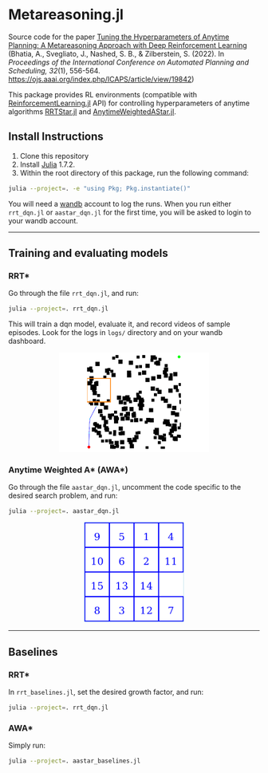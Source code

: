 # Metareasoning.jl

Source code for the paper [Tuning the Hyperparameters of Anytime Planning: A Metareasoning Approach with Deep Reinforcement Learning](https://abhinavbhatia.me/publication/BSNZicaps22)
(Bhatia, A., Svegliato, J., Nashed, S. B., & Zilberstein, S. (2022). In _Proceedings of the International Conference on Automated Planning and Scheduling, 32_(1), 556-564. https://ojs.aaai.org/index.php/ICAPS/article/view/19842)


This package provides RL environments (compatible with [ReinforcementLearning.jl](https://github.com/JuliaReinforcementLearning/ReinforcementLearning.jl) API) for controlling hyperparameters of anytime algorithms [RRTStar.jl](https://github.com/bhatiaabhinav/RRTStar.jl) and [AnytimeWeightedAStar.jl](https://github.com/bhatiaabhinav/AnytimeWeightedAStar.jl).

## Install Instructions

1. Clone this repository
2. Install [Julia](https://julialang.org/) 1.7.2.
3. Within the root directory of this package, run the following command:
```bash
julia --project=. -e "using Pkg; Pkg.instantiate()"
```

You will need a [wandb](https://wandb.ai/site) account to log the runs. When you run either `rrt_dqn.jl` or `aastar_dqn.jl` for the first time, you will be asked to login to your wandb account.

---------------------------------------------------------

## Training and evaluating models

### RRT*

Go through the file `rrt_dqn.jl`, and run:

```bash
julia --project=. rrt_dqn.jl
```

This will train a dqn model, evaluate it, and record videos of sample episodes. Look for the logs in `logs/` directory and on your wandb dashboard.

<center><img src="https://github.com/bhatiaabhinav/Metareasoning.jl/blob/main/rrt_example.gif" width="300"/></center>


### Anytime Weighted A* (AWA*)

Go through the file `aastar_dqn.jl`, uncomment the code specific to the desired search problem, and run:

```bash
julia --project=. aastar_dqn.jl
```

<center><img src="https://github.com/bhatiaabhinav/Metareasoning.jl/blob/main/sp_example.gif" width="200"/></center>


----------------------------------------------

## Baselines

### RRT* 

In `rrt_baselines.jl`, set the desired growth factor, and run:

```bash
julia --project=. rrt_dqn.jl
```

### AWA*

Simply run:
```bash
julia --project=. aastar_baselines.jl
```
